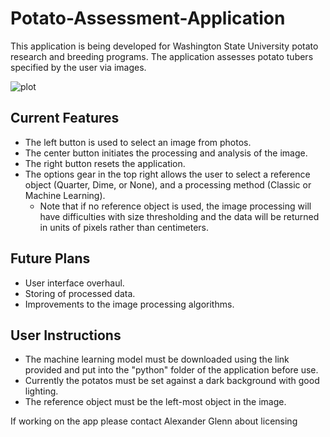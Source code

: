 # Potato-Assessment-Application
This application is being developed for Washington State University potato research and breeding programs. The application assesses potato tubers specified by the user via images.

![plot](https://github.com/Team-Chorotega/Potato-Assessment-Application/blob/main/Chorotega%20Senior%20Design%20Poster.png)


## Current Features
* The left button is used to select an image from photos.
* The center button initiates the processing and analysis of the image.
* The right button resets the application.
* The options gear in the top right allows the user to select a reference object (Quarter, Dime, or None), and a processing method (Classic or Machine Learning).
  * Note that if no reference object is used, the image processing will have difficulties with size thresholding and the data will be returned in units of pixels rather than centimeters.

## Future Plans
* User interface overhaul.
* Storing of processed data.
* Improvements to the image processing algorithms.


## User Instructions
* The machine learning model must be downloaded using the link provided and put into the "python" folder of the application before use.
* Currently the potatos must be set against a dark background with good lighting. 
* The reference object must be the left-most object in the image.

If working on the app please contact Alexander Glenn about licensing
